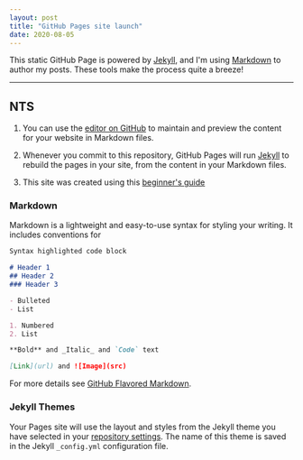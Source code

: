 ```yaml
---
layout: post
title: "GitHub Pages site launch"
date: 2020-08-05
---
```


This static GitHub Page is powered by [Jekyll](https://jekyllrb.com), and I'm using [Markdown](//https://www.markdownguide.org/) to author my posts.
These tools make the process quite a breeze!


---
## NTS

1. You can use the [editor on GitHub](https://github.com/raghavchhetri/raghavchhetri.github.io/edit/master/README.md) to maintain and preview the content for your website in Markdown files.

2. Whenever you commit to this repository, GitHub Pages will run [Jekyll](https://jekyllrb.com/) to rebuild the pages in your site, from the content in your Markdown files.

3. This site was created using this [beginner's guide](http://jmcglone.com/guides/github-pages/)
### Markdown

Markdown is a lightweight and easy-to-use syntax for styling your writing. It includes conventions for

```markdown
Syntax highlighted code block

# Header 1
## Header 2
### Header 3

- Bulleted
- List

1. Numbered
2. List

**Bold** and _Italic_ and `Code` text

[Link](url) and ![Image](src)
```

For more details see [GitHub Flavored Markdown](https://guides.github.com/features/mastering-markdown/).

### Jekyll Themes

Your Pages site will use the layout and styles from the Jekyll theme you have selected in your [repository settings](https://github.com/raghavchhetri/raghavchhetri.github.io/settings). The name of this theme is saved in the Jekyll `_config.yml` configuration file.
